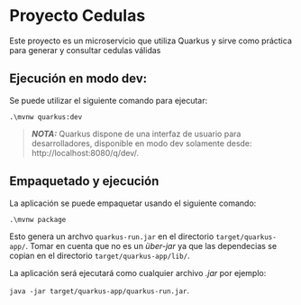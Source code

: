 # Proyecto Cedulas

Este proyecto es un microservicio que utiliza Quarkus y sirve como práctica para generar y consultar cedulas válidas

## Ejecución en modo dev:

Se puede utilizar el siguiente comando para ejecutar:
```shell script
.\mvnw quarkus:dev
```

> **_NOTA:_**  Quarkus dispone de una interfaz de usuario para desarrolladores, disponible en modo dev solamente desde:  http://localhost:8080/q/dev/.

## Empaquetado y ejecución

La aplicación se puede empaquetar usando el siguiente comando:
```shell script
.\mvnw package
```
Esto genera un archvo `quarkus-run.jar` en el directorio `target/quarkus-app/`.
Tomar en cuenta que no es un _über-jar_ ya que las dependecias se copian en el directorio `target/quarkus-app/lib/`.

La aplicación será ejecutará como cualquier archivo _.jar_ por ejemplo:

`java -jar target/quarkus-app/quarkus-run.jar`.

